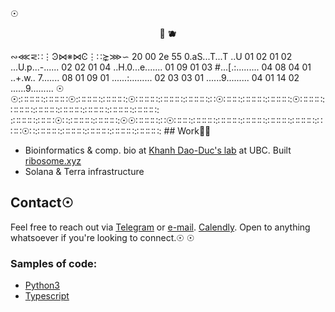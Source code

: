 

<!-- [![Anurag's GitHub stats](https://github-readme-stats.vercel.app/api?username=rtviii&count_private=true&show_icons=true&theme=vision-friendly-dark&hide_title=true&hide=stars)](https://github.com/anuraghazra/github-readme-stats) -->
☉
<div align="center">
  <p>🌌
    <strong>🫐</strong>
  </p>


<!--   <a href="https://blockdaemon.com"><img src="./work_badge.svg" /></a> -->
</div>
∾⋘⋜∷⋮Ͽ⋈※⋈Ͼ⋮∷⋩⋙∽
20 00 2e 55   0.aS...T...T ..U 
01 02 01 02   ...U.p...-...... 
02 02 01 04   ..H.0...e.......  
01 09 01 03   #...[.:.........
04 08 04 01   ..+.w.. 7....... 
08 01 09 01   ......:......... 
02 03 03 01   ......9......... 
04 01 14 02   ......9......... ☉
☉:∷∷∷∷:∷∷∷∷☉:∷∷∷∷:∷∷∷∷:☉∷∷∷∷:∷∷∷∷:∷∷∷∷:∷☉∷∷∷:∷∷∷∷:∷∷∷∷:☉∷∷∷∷:∷∷∷∷:∷∷∷∷:∷∷∷∷:∷∷∷∷:∷∷∷∷:∷∷∷∷:
:∷∷∷∷:∷∷∷☉∷:∷∷∷∷:∷∷∷∷:☉☉∷∷∷∷:∷☉∷∷∷:∷∷∷∷:∷∷∷∷:∷∷∷∷:∷∷∷∷:∷∷∷∷:∷∷∷☉∷:∷∷∷∷:∷∷∷∷:∷∷∷∷:∷∷∷∷:∷∷∷∷:
## Work🌾🦋

- Bioinformatics & comp. bio at [Khanh Dao-Duc's lab](https://kdaoduc.com/) at UBC. Built [ribosome.xyz](https://ribosome.xyz)
- Solana & Terra infrastructure

## Contact☉

Feel free to reach out via [Telegram](https://t.me/rtviii) or [e-mail](rtkushner@gmail.com). [Calendly](https://calendly.com/rxz/).
Open to anything whatsoever if you're looking to connect.☉
☉

### Samples of code:

-  [Python3](https://github.com/rtviii/ribosome.xyz-backend/blob/master/ribetl/ciftools/bsite_mixed.py)
-  [Typescript](https://github.com/rtviii/ribosome.xyz-backend/blob/master/ribetl/src/requestGqlProfile.ts)

